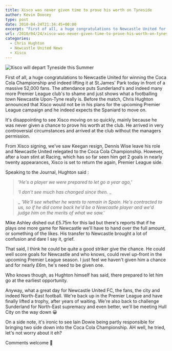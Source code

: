 ```yaml
---
title: Xisco was never given time to prove his worth on Tyneside
author: Kevin Doocey
type: post
date: 2010-04-24T21:34:45+00:00
excerpt: "First of all, a huge congratulations to Newcastle United for winning the Coca Cola Championship and indeed lifting it at St.James' Park today in front of a massive 52,000 fans. The attendance puts Sunderland's and indeed many more Premier League club's to shame.."
url: /2010/04/24/xisco-was-never-given-time-to-prove-his-worth-on-tyneside/
categories:
  - Chris Hughton
  - Newcastle United News
  - Xisco
---
```


![Xisco will depart Tyneside this Summer](https://i.telegraph.co.uk/telegraph/multimedia/archive/00979/xisco_979491c.jpg)

First of all, a huge congratulations to Newcastle United for winning the Coca Cola Championship and indeed lifting it at St.James' Park today in front of a massive 52,000 fans. The attendance puts Sunderland's and indeed many more Premier League club's to shame and just shows what a footballing town Newcastle Upon-Tyne really is. Before the match, Chris Hughton announced that Xisco would not be in his plans for the upcoming Premier League campaign and he indeed expects the Spaniard to move on.

It's disappointing to see Xisco moving on so quickly, mainly because he was never given a chance to prove his worth at the club. He arrived in very controversial circumstances and arrived at the club without the managers permission.

From Xisco signing, we've saw Keegan resign, Dennis Wise leave his role and Newcastle United relegated to the Coca Cola Championship. However, after a loan stint at Racing, which has so far seen him get 2 goals in nearly twenty appearances, Xisco is set to return the again, Premier League side.

Speaking to the Journal, Hughton said :

> _'He's a player we were prepared to let go a year ago,'_
>
> _'I don't see much has changed since then._ \_

> \_ _'We'll see whether he wants to remain in Spain. He's contracted to us, so if he did come back he'd be a Newcastle player and we'd judge him on the merits of what we saw.'_

Mike Ashley dished out £5.75m for this lad but there's reports that if he plays one more game for Newcastle we'll have to hand over the full amount, or something of the likes. His transfer to Newcastle brought a lot of confusion and dare I say it, grief.

That said, I think he could be quite a good striker give the chance. He could well score goals for Newcastle and who knows, could revel up-front in the upcoming Premier League season. I just feel we haven't given him a chance and for nearly £6m, he's need to be given one.

Who knows though, as Hughton himself has said, there prepared to let him go at the earliest opportunity.

Anyway, what a great day for Newcastle United FC, the fans, the city and indeed North-East football. We're back up in the Premier League and have finally lifted a trophy, after years of waiting. We're also back to challenge Sunderland for North-East supremacy and even better, we'll be meeting Hull City on the way down 😀

On a side note, it's ironic to see Iain Dowie being partly responsible for bringing two side down into the Coca Cola Championship. AH well, he tried, let's not worry about it eh?

Comments welcome 🙂
